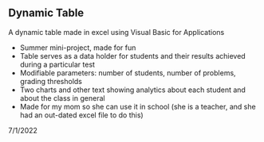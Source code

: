 ## Dynamic Table
A dynamic table made in excel using Visual Basic for Applications
  - Summer mini-project, made for fun
  - Table serves as a data holder for students and their results achieved during a particular test
  - Modifiable parameters: number of students, number of problems, grading thresholds
  - Two charts and other text showing analytics about each student and about the class in general
  - Made for my mom so she can use it in school (she is a teacher, and she had an out-dated excel file to do this)

7/1/2022
